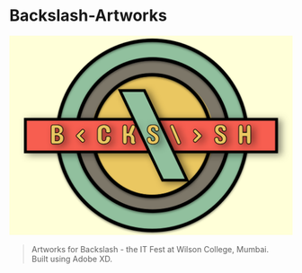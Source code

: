 # Backslash-Artworks

![Alt text](/Retro_logo.png)


>Artworks for Backslash - the IT Fest at Wilson College, Mumbai.<br>
>Built using Adobe XD.
